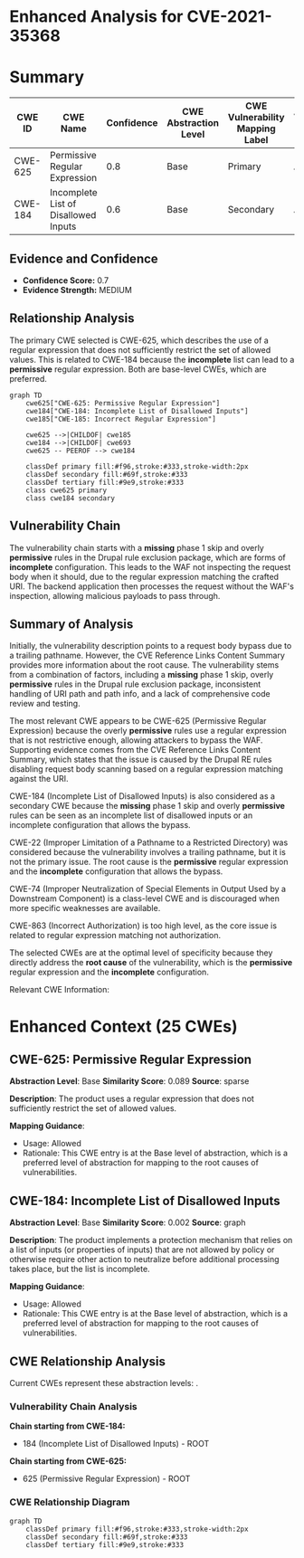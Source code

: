 # Enhanced Analysis for CVE-2021-35368

# Summary
| CWE ID | CWE Name | Confidence | CWE Abstraction Level | CWE Vulnerability Mapping Label | CWE-Vulnerability Mapping Notes |
|---|---|---|---|---|---|
| CWE-625 | Permissive Regular Expression | 0.8 | Base | Primary | Allowed |
| CWE-184 | Incomplete List of Disallowed Inputs | 0.6 | Base | Secondary | Allowed |

## Evidence and Confidence

*   **Confidence Score:** 0.7
*   **Evidence Strength:** MEDIUM

## Relationship Analysis
The primary CWE selected is CWE-625, which describes the use of a regular expression that does not sufficiently restrict the set of allowed values. This is related to CWE-184 because the **incomplete** list can lead to a **permissive** regular expression. Both are base-level CWEs, which are preferred.

```mermaid
graph TD
    cwe625["CWE-625: Permissive Regular Expression"]
    cwe184["CWE-184: Incomplete List of Disallowed Inputs"]
    cwe185["CWE-185: Incorrect Regular Expression"]

    cwe625 -->|CHILDOF| cwe185
    cwe184 -->|CHILDOF| cwe693
    cwe625 -- PEEROF --> cwe184

    classDef primary fill:#f96,stroke:#333,stroke-width:2px
    classDef secondary fill:#69f,stroke:#333
    classDef tertiary fill:#9e9,stroke:#333
    class cwe625 primary
    class cwe184 secondary
```

## Vulnerability Chain
The vulnerability chain starts with a **missing** phase 1 skip and overly **permissive** rules in the Drupal rule exclusion package, which are forms of **incomplete** configuration. This leads to the WAF not inspecting the request body when it should, due to the regular expression matching the crafted URI. The backend application then processes the request without the WAF's inspection, allowing malicious payloads to pass through.

## Summary of Analysis
Initially, the vulnerability description points to a request body bypass due to a trailing pathname. However, the CVE Reference Links Content Summary provides more information about the root cause. The vulnerability stems from a combination of factors, including a **missing** phase 1 skip, overly **permissive** rules in the Drupal rule exclusion package, inconsistent handling of URI path and path info, and a lack of comprehensive code review and testing.

The most relevant CWE appears to be CWE-625 (Permissive Regular Expression) because the overly **permissive** rules use a regular expression that is not restrictive enough, allowing attackers to bypass the WAF. Supporting evidence comes from the CVE Reference Links Content Summary, which states that the issue is caused by the Drupal RE rules disabling request body scanning based on a regular expression matching against the URI.

CWE-184 (Incomplete List of Disallowed Inputs) is also considered as a secondary CWE because the **missing** phase 1 skip and overly **permissive** rules can be seen as an incomplete list of disallowed inputs or an incomplete configuration that allows the bypass.

CWE-22 (Improper Limitation of a Pathname to a Restricted Directory) was considered because the vulnerability involves a trailing pathname, but it is not the primary issue. The root cause is the **permissive** regular expression and the **incomplete** configuration that allows the bypass.

CWE-74 (Improper Neutralization of Special Elements in Output Used by a Downstream Component) is a class-level CWE and is discouraged when more specific weaknesses are available.

CWE-863 (Incorrect Authorization) is too high level, as the core issue is related to regular expression matching not authorization.

The selected CWEs are at the optimal level of specificity because they directly address the **root cause** of the vulnerability, which is the **permissive** regular expression and the **incomplete** configuration.

Relevant CWE Information:

# Enhanced Context (25 CWEs)

## CWE-625: Permissive Regular Expression
**Abstraction Level**: Base
**Similarity Score**: 0.089
**Source**: sparse

**Description**:
The product uses a regular expression that does not sufficiently restrict the set of allowed values.

**Mapping Guidance**:
- Usage: Allowed
- Rationale: This CWE entry is at the Base level of abstraction, which is a preferred level of abstraction for mapping to the root causes of vulnerabilities.

## CWE-184: Incomplete List of Disallowed Inputs
**Abstraction Level**: Base
**Similarity Score**: 0.002
**Source**: graph

**Description**:
The product implements a protection mechanism that relies on a list of inputs (or properties of inputs) that are not allowed by policy or otherwise require other action to neutralize before additional processing takes place, but the list is incomplete.

**Mapping Guidance**:
- Usage: Allowed
- Rationale: This CWE entry is at the Base level of abstraction, which is a preferred level of abstraction for mapping to the root causes of vulnerabilities.


## CWE Relationship Analysis

Current CWEs represent these abstraction levels: .


### Vulnerability Chain Analysis

**Chain starting from CWE-184:**
- 184 (Incomplete List of Disallowed Inputs) - ROOT


**Chain starting from CWE-625:**
- 625 (Permissive Regular Expression) - ROOT



### CWE Relationship Diagram

```mermaid
graph TD
    classDef primary fill:#f96,stroke:#333,stroke-width:2px
    classDef secondary fill:#69f,stroke:#333
    classDef tertiary fill:#9e9,stroke:#333
```